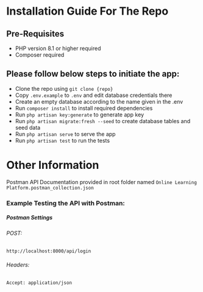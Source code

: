 # Installation Guide For The Repo

## Pre-Requisites
- PHP version 8.1 or higher required
- Composer required

## Please follow below steps to initiate the app:

- Clone the repo using `git clone {repo}`
- Copy `.env.example` to `.env` and edit database credentials there
- Create an empty database according to the name given in the .env
- Run `composer install` to install required dependencies
- Run `php artisan key:generate` to generate app key
- Run `php artisan migrate:fresh --seed` to create database tables and seed data
- Run `php artisan serve` to serve the app
- Run `php artisan test` to run the tests

# Other Information

Postman API Documentation provided in root folder named `Online Learning Platform.postman_collection.json`


### Example Testing the API with Postman:

##### Postman Settings
###### POST:
	http://localhost:8000/api/login

###### Headers:
	Accept:	application/json
